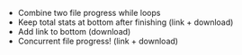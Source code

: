 * Combine two file progress while loops
* Keep total stats at bottom after finishing (link + download)
* Add link to bottom (download)
* Concurrent file progress! (link + download)